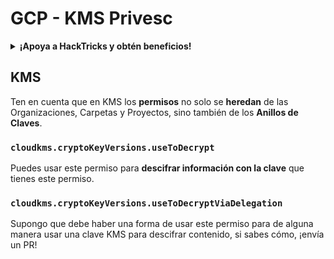 # GCP - KMS Privesc

<details>

<summary><strong>¡Apoya a HackTricks y obtén beneficios!</strong></summary>

* Si quieres ver a tu **empresa anunciada en HackTricks** o si quieres acceder a la **última versión de PEASS o descargar HackTricks en PDF** ¡Consulta los [**PLANES DE SUSCRIPCIÓN**](https://github.com/sponsors/carlospolop)!
* Obtén el [**oficial PEASS & HackTricks swag**](https://peass.creator-spring.com)
* Descubre [**The PEASS Family**](https://opensea.io/collection/the-peass-family), nuestra colección de exclusivos [**NFTs**](https://opensea.io/collection/the-peass-family)
* **Únete al** 💬 [**grupo de Discord**](https://discord.gg/hRep4RUj7f) o al [**grupo de telegram**](https://t.me/peass) o **sígueme** en **Twitter** 🐦 [**@carlospolopm**](https://twitter.com/carlospolopm).
* **Comparte tus trucos de hacking enviando PRs a los repositorios de** [**HackTricks**](https://github.com/carlospolop/hacktricks) y [**HackTricks Cloud**](https://github.com/carlospolop/hacktricks-cloud).

</details>

## KMS

Ten en cuenta que en KMS los **permisos** no solo se **heredan** de las Organizaciones, Carpetas y Proyectos, sino también de los **Anillos de Claves**.

### `cloudkms.cryptoKeyVersions.useToDecrypt`

Puedes usar este permiso para **descifrar información con la clave** que tienes este permiso.

### `cloudkms.cryptoKeyVersions.useToDecryptViaDelegation`

Supongo que debe haber una forma de usar este permiso para de alguna manera usar una clave KMS para descifrar contenido, si sabes cómo, ¡envía un PR!